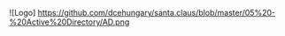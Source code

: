 


![Logo] https://github.com/dcehungary/santa.claus/blob/master/05%20-%20Active%20Directory/AD.png
